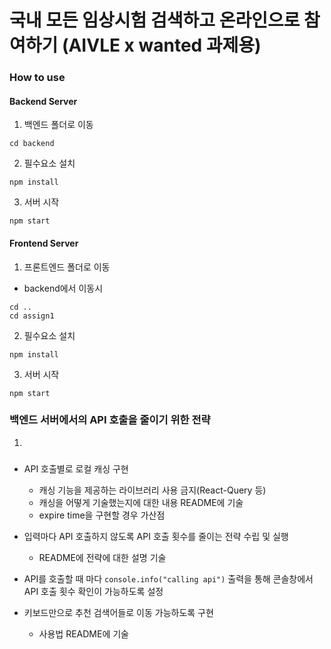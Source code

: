 # 국내 모든 임상시험 검색하고 온라인으로 참여하기 (AIVLE x wanted 과제용)

### How to use

#### Backend Server

1. 백엔드 폴더로 이동

```
cd backend
```

2. 필수요소 설치

```
npm install
```

3. 서버 시작
```
npm start
```

#### Frontend Server

1. 프론트엔드 폴더로 이동

- backend에서 이동시
```
cd ..
cd assign1
```

2. 필수요소 설치

```
npm install
```

3. 서버 시작
```
npm start
```

### 백엔드 서버에서의 API 호출을 줄이기 위한 전략

1. 


### 

- API 호출별로 로컬 캐싱 구현
    - 캐싱 기능을 제공하는 라이브러리 사용 금지(React-Query 등)
    - 캐싱을 어떻게 기술했는지에 대한 내용 README에 기술
    - expire time을 구현할 경우 가산점
    
- 입력마다 API 호출하지 않도록 API 호출 횟수를 줄이는 전략 수립 및 실행
    - README에 전략에 대한 설명 기술
    
- API를 호출할 때 마다 `console.info("calling api")` 출력을 통해 콘솔창에서 API 호출 횟수 확인이 가능하도록 설정

- 키보드만으로 추천 검색어들로 이동 가능하도록 구현
    - 사용법 README에 기술